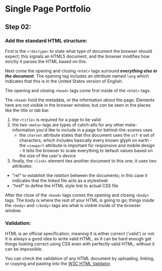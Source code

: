 # Single Page Portfolio

## Step 02: 

### Add the standard HTML structure:

First is the `<!doctype>` to state what type of document the browser
should expect; this signals an HTML5 document, and the browser modifies
how strictly it parses the HTML based on this.

Next come the opening and closing `<html>` tags surround ***everything
else in the document***. The opening tag includes an _attribute_ named
  `lang` which indicates that this is in the United States version of
  English.

The opening and closing `<head>` tags come first inside of the `<html>`
tags. 

The `<head>` hold the metadata, or the information *about* the page.
Elements here are not visible in the browser window, but *can* be seen in
the places like the title or tab bar.

1. the `<title>` is required for a page to be valid
1. the two `<meta>` tags are types of catch-alls for any other
   meta-information you'd like to include in a page for behind-the-scenes
   uses 
    - the `charset` attribute states that this document uses the `utf-8`
      set of characters, which includes basically every known glyph on
      earth - the `viewport` attribute is important for responsive and
      mobile design \- it tells the browser to scale everything to default
      values based on the size of the user's device
1. finally, the `<link>` element ties another document to this one; it uses
  two attributes:
  - "rel" to establish the *relation* between the documents; in this case
    it indicates that the linked file acts as a stylesheet
  - "href" to define the HTML style link to actual CSS file


After the close of the `<head>` tags comes the opening and closing
`<body>` tags. The body is where the rest of your HTML is going to go;
things inside the `<body>` and `</body>` tags are what is visible inside
of the browser window.


### Validation:

HTML is an official specification, meaning it is either correct ('valid')
or not. It is always a good idea to write valid HTML, as it can be hard
enough get things looking correct using CSS even with perfectly valid
HTML; without it can be impossible.

You can check the validation of any HTML document by uploading, linking,
or copying and pasting into the [W3C HTML Validator](https://validator.w3.org/).
